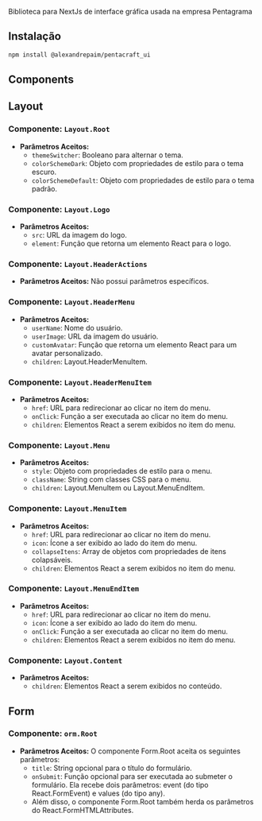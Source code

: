 Biblioteca para NextJs de interface gráfica usada na empresa Pentagrama

## Instalação

```bash
npm install @alexandrepaim/pentacraft_ui
```

## Components

## Layout
### Componente: `Layout.Root`
- **Parâmetros Aceitos:**
  - `themeSwitcher`: Booleano para alternar o tema.
  - `colorSchemeDark`: Objeto com propriedades de estilo para o tema escuro.
  - `colorSchemeDefault`: Objeto com propriedades de estilo para o tema padrão.

### Componente: `Layout.Logo`
- **Parâmetros Aceitos:**
  - `src`: URL da imagem do logo.
  - `element`: Função que retorna um elemento React para o logo.

### Componente: `Layout.HeaderActions`
- **Parâmetros Aceitos:** Não possui parâmetros específicos.

### Componente: `Layout.HeaderMenu`
- **Parâmetros Aceitos:**
  - `userName`: Nome do usuário.
  - `userImage`: URL da imagem do usuário.
  - `customAvatar`: Função que retorna um elemento React para um avatar personalizado.
  - `children`: Layout.HeaderMenuItem.

### Componente: `Layout.HeaderMenuItem`
- **Parâmetros Aceitos:**
  - `href`: URL para redirecionar ao clicar no item do menu.
  - `onClick`: Função a ser executada ao clicar no item do menu.
  - `children`: Elementos React a serem exibidos no item do menu.
  
### Componente: `Layout.Menu`
- **Parâmetros Aceitos:**
  - `style`: Objeto com propriedades de estilo para o menu.
  - `className`: String com classes CSS para o menu.
  - `children`: Layout.MenuItem ou Layout.MenuEndItem.

### Componente: `Layout.MenuItem`
- **Parâmetros Aceitos:**
  - `href`: URL para redirecionar ao clicar no item do menu.
  - `icon`: Ícone a ser exibido ao lado do item do menu.
  - `collapseItens`: Array de objetos com propriedades de itens colapsáveis.
  - `children`: Elementos React a serem exibidos no item do menu.

### Componente: `Layout.MenuEndItem`
- **Parâmetros Aceitos:**
  - `href`: URL para redirecionar ao clicar no item do menu.
  - `icon`: Ícone a ser exibido ao lado do item do menu.
  - `onClick`: Função a ser executada ao clicar no item do menu.
  - `children`: Elementos React a serem exibidos no item do menu.

### Componente: `Layout.Content`
- **Parâmetros Aceitos:**
  - `children`: Elementos React a serem exibidos no conteúdo.


## Form

### Componente: `orm.Root`
- **Parâmetros Aceitos:** O componente Form.Root aceita os seguintes parâmetros:
  - `title`: String opcional para o título do formulário.
  - `onSubmit`: Função opcional para ser executada ao submeter o formulário. Ela recebe dois parâmetros: event (do tipo React.FormEvent<HTMLFormElement>) e values (do tipo any).
  - Além disso, o componente Form.Root também herda os parâmetros do React.FormHTMLAttributes<HTMLFormElement>.


